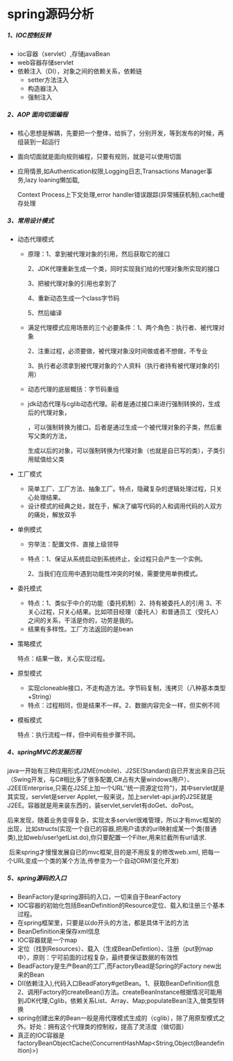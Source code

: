 # spring源码分析

##### *1、IOC控制反转*

- ioc容器（servlet）,存储javaBean
- web容器存储servlet
- 依赖注入（DI），对象之间的依赖关系，依赖链
  - setter方法注入
  - 构造器注入
  - 强制注入

##### *2、AOP 面向切面编程*

- 核心思想是解耦，先要把一个整体，给拆了，分别开发，等到发布的时候，再组装到一起运行

- 面向切面就是面向规则编程，只要有规则，就是可以使用切面

- 应用情景,如Authentication权限,Logging日志,Transactions Manager事务,lazy loaning懒加载,

  Context Process上下文处理,error handler错误跟踪(异常捕获机制),cache缓存处理

##### *3、常用设计模式*

- 动态代理模式

  - 原理：1、拿到被代理对象的引用，然后获取它的接口

    2、JDK代理重新生成一个类，同时实现我们给的代理对象所实现的接口

    3、把被代理对象的引用也拿到了

    4、重新动态生成一个class字节码

    5、然后编译

  - 满足代理模式应用场景的三个必要条件：1、两个角色：执行者、被代理对象

    2、注重过程，必须要做，被代理对象没时间做或者不想做，不专业

    3、执行者必须拿到被代理对象的个人资料（执行者持有被代理对象的引用）

  - 动态代理的底层概括：字节码重组

  - jdk动态代理与cglib动态代理。前者是通过接口来进行强制转换的，生成后的代理对象，

    ，可以强制转换为接口。后者是通过生成一个被代理对象的子类，然后重写父类的方法，

    生成以后的对象，可以强制转换为代理对象（也就是自已写的类），子类引用赋值给父类

- 工厂模式

  - 简单工厂、工厂方法、抽象工厂。特点，隐藏复杂的逻辑处理过程，只关心处理结果。
  - 设计模式的经典之处，就在于，解决了编写代码的人和调用代码的人双方的痛处，解放双手

- 单例模式

  - 穷举法：配置文件、直接上级领导

  - 特点：1、保证从系统启动到系统终止，全过程只会产生一个实例。

    2、当我们在应用中遇到功能性冲突的时候，需要使用单例模式。

- 委托模式

  - 特点：1、类似于中介的功能（委托机制）2、持有被委托人的引用 3、不关心过程，只关心结果。比如项目经理（委托人）和普通员工（受托人）之间的关系，干活是你的，功劳是我的。
  - 结果有多样性。工厂方法返回的是bean

- 策略模式

  特点：结果一致，关心实现过程。

- 原型模式

  - 实现cloneable接口，不走构造方法。字节码复制，浅拷贝（八种基本类型+String）
  - 特点：过程相同，但是结果不一样。2、数据内容完全一样，但实例不同

- 模板模式

  特点：执行流程一样，但中间有些步骤不同。

##### 4、springMVC的发展历程

​	java一开始有三种应用形式J2ME(mobile)、J2SE(Standard)自已开发出来自己玩（Swing开发，与C#相比多了很多配置,C#占有大量windows用户）、J2EE(Enterprise,只需在J2SE上加一个URL''统一资源定位符")，其中servlet就是其实现，servlet是server Applet,一般来说，加上servlet-api.jar的J2SE就是J2EE。容器就是用来装东西的，装servlet,servlet有doGet、doPost。

​	后来发现，随着业务变得复杂，实现太多servlet很难管理，所以才有mvc框架的出现，比如structs(实现一个自已的容器,把用户请求的url映射成某一个类(普通类),比如web/user!getList.do),你只要配置一个Filter,用来拦截所有url请求.

​	后来spring才慢慢发展自已的mvc框架,目的是不用反复的修改web.xml, 把每一个URL变成一个类的某个方法,传参变为一个自动ORM(变化开发)

##### 5、spring源码的入口

- BeanFactory是spring源码的入口，一切来自于BeanFactory
- IOC容器的初始化包括BeanDefinition的Resource定位、载入和注册三个基本过程。
- 在spring框架里，只要是以do开头的方法，都是具体干法的方法
- BeanDefinition来保存xml信息
- IOC容器就是一个map
- 定位（找到Resources）、载入（生成BeanDefintion）、注册（put到map中），原则：宁可前面的过程复杂，最终要保证数据的有效性
- BeadFactory是生产Bean的工厂,而FactoryBead是Spring的Factory new出来的Bean
- DI(依赖注入),代码入口BeadFatory#getBean。1、获取BeanDefinition信息 2、调用Factory的createBean()方法。createBeanInstance根据情况可能用到JDK代理,Cglib，依赖关系List、Array、Map;populateBean注入,做类型转换
- spring创建出来的Bean一般是用代理模式生成的（cglib），除了用原型模式之外。好处：拥有这个代理类的控制权，提高了灵活度（做切面）
- 真正的IOC容器是factoryBeanObjectCache(ConcurrentHashMap<String,Object(Beandefinition)>)

